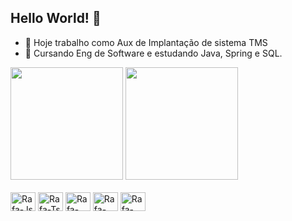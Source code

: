 ## Hello World! 👋

- 🔭 Hoje trabalho como Aux de Implantação de sistema TMS
- 🌱 Cursando Eng de Software e estudando Java, Spring e SQL.
 
 <div>
   <img height="180em" src="https://github-readme-stats.vercel.app/api?username=IAmVinicius&show_icons=true&theme=dark&include_all_commits=true&count_private=true"/>
  <img height="180em" src="https://github-readme-stats.vercel.app/api/top-langs/?username=IAmVinicius&layout=compact&langs_count=16&theme=dark"/>
</div>
<div style="display: inline_block"><br>
  <img align="center" alt="Rafa-Js" height="30" width="40" src="https://cdn.jsdelivr.net/gh/devicons/devicon/icons/java/java-original.svg" />      
  <img align="center" alt="Rafa-Ts" height="30" width="40" src="https://cdn.jsdelivr.net/gh/devicons/devicon/icons/spring/spring-original-wordmark.svg" />
  <img align="center" alt="Rafa-React" height="30" width="40" src="https://cdn.jsdelivr.net/gh/devicons/devicon/icons/mysql/mysql-original-wordmark.svg" />          
  <img align="center" alt="Rafa-HTML" height="30" width="40" src="https://cdn.jsdelivr.net/gh/devicons/devicon/icons/mongodb/mongodb-plain-wordmark.svg" />          
  <img align="center" alt="Rafa-CSS" height="30" width="40" src="https://cdn.jsdelivr.net/gh/devicons/devicon/icons/linux/linux-original.svg" />
 </div>
